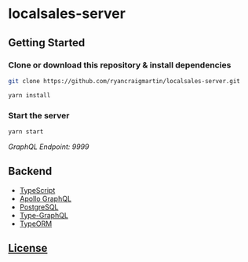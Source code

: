 # localsales-server

## Getting Started

### Clone or download this repository & install dependencies

```sh
git clone https://github.com/ryancraigmartin/localsales-server.git
```

```sh
yarn install
```

### Start the server

```sh
yarn start
```

*GraphQL Endpoint: 9999*

## Backend

- [TypeScript](https://www.typescriptlang.org/)
- [Apollo GraphQL](https://www.apollographql.com/docs/)
- [PostgreSQL](https://www.postgresql.org/)
- [Type-GraphQL](https://typegraphql.com/)
- [TypeORM](https://typeorm.io/)


## [License](./LICENSE.md)
